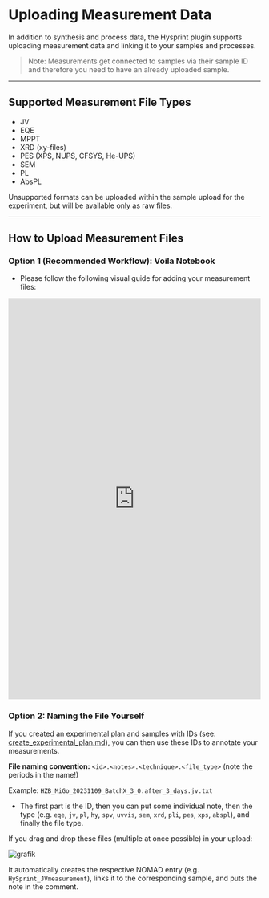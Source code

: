 # Uploading Measurement Data

In addition to synthesis and process data, the Hysprint plugin supports uploading measurement data and linking it to your samples and processes.
> Note: Measurements get connected to samples via their sample ID and therefore you need to have an already uploaded sample.
---

## Supported Measurement File Types
- JV
- EQE
- MPPT 
- XRD (xy-files)
- PES (XPS, NUPS, CFSYS, He-UPS)
- SEM
- PL
- AbsPL


Unsupported formats can be uploaded within the sample upload for the experiment, but will be available only as raw files.

---

## How to Upload Measurement Files

### Option 1 (Recommended Workflow): Voila Notebook
- Please follow the following visual guide for adding your measurement files:

<iframe src="https://scribehow.com/embed/How_to_Work_on_the_HZB_Nomad_Oasis__bRbhHOaCR2S3dBIeQLYw8A" width="100%" height="800" allow="fullscreen" style="aspect-ratio: 1 / 1; border: 0; min-height: 480px"></iframe>

### Option 2: Naming the File Yourself

If you created an experimental plan and samples with IDs (see: [create_experimental_plan.md](../advanced_user_guide/manual_creation_workflow/create_experimental_plan.md)), you can then use these IDs to annotate your measurements.

**File naming convention:**
`<id>.<notes>.<technique>.<file_type>` (note the periods in the name!)

Example:
`HZB_MiGo_20231109_BatchX_3_0.after_3_days.jv.txt`

- The first part is the ID, then you can put some individual note, then the type (e.g. `eqe`, `jv`, `pl`, `hy`, `spv`, `uvvis`, `sem`, `xrd`, `pli`, `pes`, `xps`, `abspl`), and finally the file type.

If you drag and drop these files (multiple at once possible) in your upload:

![grafik](https://github.com/RoteKekse/nomad-baseclasses/assets/36420750/495fdb2e-4dad-42f0-853c-fef3a6a4cd03)

It automatically creates the respective NOMAD entry (e.g. `HySprint_JVmeasurement`), links it to the corresponding sample, and puts the note in the comment.




